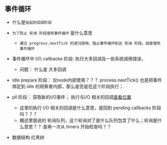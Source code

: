 ## 事件循环
- 什么是`挂起的回调阶段`
- `为了防止 轮询 阶段饿死事件循环` 是什么意思 
  - `通过 progress.nextTick 的递归调用，阻止事件循环到达 轮询 阶段。就是饿死事件循环`
- 事件循环中 I/O callbacke 阶段: 执行大多回调及一些系统调用错误， 
  - 问题： 什么是 大多回调

- idle prepare 阶段： 仅node内部使用？？？ process.nextTick() 也是把事件绑定到 idle 的观察者内部，那么是否是在这个阶段执行；

- pll 阶段： 获取新的I/O事件； 执行与I/O 相关的回调[查看位置](https://nodejs.org/zh-cn/docs/guides/event-loop-timers-and-nexttick/) 
  - 这里的执行 I/O 相关的回调是什么意思，是回到 pending callbacks 阶段吗？？？
  - 概述里面说的 轮询队列，这个轮询对了是什么队列包含了什么；轮询是什么意思？？ 是再一次从 timers 开始检查吗？？

- 数据结构 红黑树